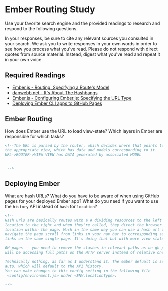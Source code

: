 # Ember Routing Study

Use your favorite search engine and the provided readings to research and
respond to the following questions.

In your responses, be sure to cite any relevant sources you consulted in your
search. We ask you to write responses in your own words in order to see how you
process what you've read. Please do not respond with direct quotes from source
material. Instead, digest what you've read and repeat it in your own voice.

## Required Readings

-   [Ember.js - Routing: Specifying a Route's Model](https://guides.emberjs.com/v2.4.0/routing/specifying-a-routes-model/)
-   [danwebb.net - It's About The Hashbangs](http://danwebb.net/2011/5/28/it-is-about-the-hashbangs)
-   [Ember.js - Configuring Ember.js: Specifying the URL Type](https://guides.emberjs.com/v2.4.0/configuring-ember/specifying-url-type/)
-   [Deploying Ember CLI apps to GitHub Pages](http://osxi.github.io/ember/github/git/2015/09/22/ember-cli-apps-on-github-pages.html)

## Ember Routing

How does Ember use the URL to load view-state? Which layers in Ember are
responsible for which tasks?

```md
<!--The URL is parsed by the router, which decides where that points to, loads
the appropriate view, which has data and models corresponding to it.
URL->ROUTER->VIEW VIEW has DATA generated by associated MODEL


 -->
```

## Deploying Ember

What are hash URLs? What do you have to be aware of when using GitHub pages for
your deployed Ember app? What do you need if you want to use the `history` API
instead of `hash` for `location`?

```md
<!--
Hash urls are basically routes with a # dividing resources to the left of it and
location to the right and when they're called, they direct the browser to that
location within the page. Much in the same way you can use a hash url to
navigate the page scroll from links in your nav bar to corresponding section
links on the same single page. It's doing that but with more view states.

GH-pages -- you need to remove the slashes in relevant paths as on gh pages they
will be accessing full paths on the HTTP server instead of relative ones.

Technically nothing, as far as I understand it. The ember defualt is set to
auto, which will default to the API history.
You can make changes to this config setting in the following file
 <config/environment.js> under <ENV.locationType>.

-->
```
